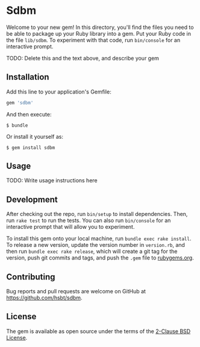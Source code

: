 # Sdbm

Welcome to your new gem! In this directory, you'll find the files you need to be able to package up your Ruby library into a gem. Put your Ruby code in the file `lib/sdbm`. To experiment with that code, run `bin/console` for an interactive prompt.

TODO: Delete this and the text above, and describe your gem

## Installation

Add this line to your application's Gemfile:

```ruby
gem 'sdbm'
```

And then execute:

    $ bundle

Or install it yourself as:

    $ gem install sdbm

## Usage

TODO: Write usage instructions here

## Development

After checking out the repo, run `bin/setup` to install dependencies. Then, run `rake test` to run the tests. You can also run `bin/console` for an interactive prompt that will allow you to experiment.

To install this gem onto your local machine, run `bundle exec rake install`. To release a new version, update the version number in `version.rb`, and then run `bundle exec rake release`, which will create a git tag for the version, push git commits and tags, and push the `.gem` file to [rubygems.org](https://rubygems.org).

## Contributing

Bug reports and pull requests are welcome on GitHub at https://github.com/hsbt/sdbm.


## License

The gem is available as open source under the terms of the [2-Clause BSD License](https://opensource.org/licenses/BSD-2-Clause).

